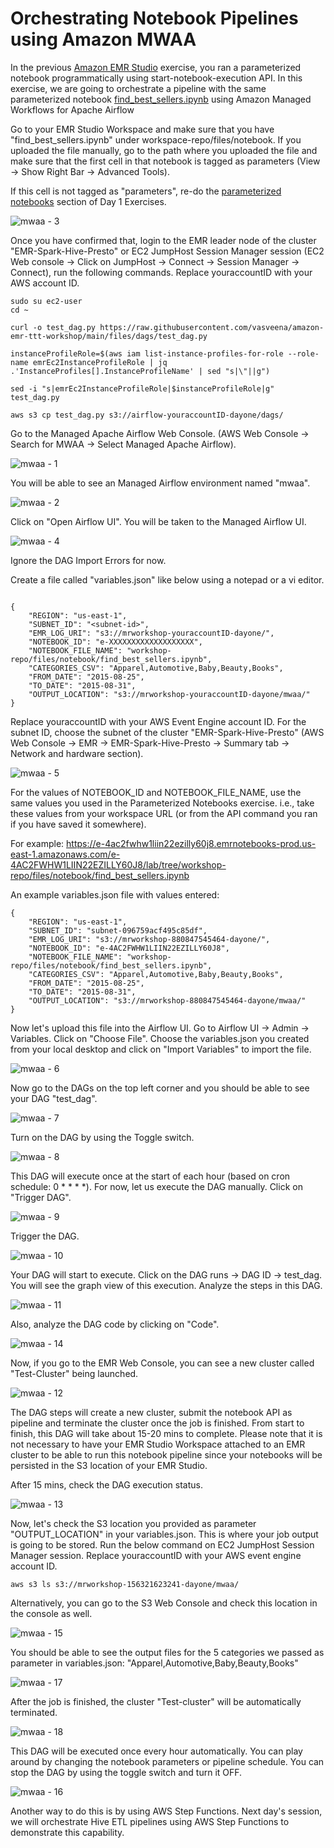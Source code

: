# **Orchestrating Notebook Pipelines using Amazon MWAA**

In the previous [Amazon EMR Studio](/day1/studio/exercise/#parameterized-notebooks) exercise, you ran a parameterized notebook programmatically using start-notebook-execution API. In this exercise, we are going to orchestrate a pipeline with the same parameterized notebook [find_best_sellers.ipynb](https://github.com/vasveena/amazon-emr-ttt-workshop/blob/main/files/notebook/find_best_sellers.ipynb) using Amazon Managed Workflows for Apache Airflow

Go to your EMR Studio Workspace and make sure that you have "find_best_sellers.ipynb" under workspace-repo/files/notebook. If you uploaded the file manually, go to the path where you uploaded the file and make sure that the first cell in that notebook is tagged as parameters (View -> Show Right Bar -> Advanced Tools).

If this cell is not tagged as "parameters", re-do the [parameterized notebooks](/day1/studio/exercise/#parameterized-notebooks) section of Day 1 Exercises.

![mwaa - 3](images/mwaa-3.png)

Once you have confirmed that, login to the EMR leader node of the cluster "EMR-Spark-Hive-Presto" or EC2 JumpHost Session Manager session (EC2 Web console -> Click on JumpHost -> Connect -> Session Manager -> Connect), run the following commands. Replace youraccountID with your AWS account ID.

```
sudo su ec2-user
cd ~

curl -o test_dag.py https://raw.githubusercontent.com/vasveena/amazon-emr-ttt-workshop/main/files/dags/test_dag.py

instanceProfileRole=$(aws iam list-instance-profiles-for-role --role-name emrEc2InstanceProfileRole | jq .'InstanceProfiles[].InstanceProfileName' | sed "s|\"||g")

sed -i "s|emrEc2InstanceProfileRole|$instanceProfileRole|g" test_dag.py

aws s3 cp test_dag.py s3://airflow-youraccountID-dayone/dags/

```

Go to the Managed Apache Airflow Web Console. (AWS Web Console -> Search for MWAA -> Select Managed Apache Airflow).

![mwaa - 1](images/mwaa-1.png)

You will be able to see an Managed Airflow environment named "mwaa".

![mwaa - 2](images/mwaa-2.png)

Click on "Open Airflow UI". You will be taken to the Managed Airflow UI.

![mwaa - 4](images/mwaa-4.png)

Ignore the DAG Import Errors for now.

Create a file called "variables.json" like below using a notepad or a vi editor.

```

{
    "REGION": "us-east-1",
    "SUBNET_ID": "<subnet-id>",
    "EMR_LOG_URI": "s3://mrworkshop-youraccountID-dayone/",
    "NOTEBOOK_ID": "e-XXXXXXXXXXXXXXXXXXX",
    "NOTEBOOK_FILE_NAME": "workshop-repo/files/notebook/find_best_sellers.ipynb",
    "CATEGORIES_CSV": "Apparel,Automotive,Baby,Beauty,Books",
    "FROM_DATE": "2015-08-25",
    "TO_DATE": "2015-08-31",
    "OUTPUT_LOCATION": "s3://mrworkshop-youraccountID-dayone/mwaa/"
}

```

Replace youraccountID with your AWS Event Engine account ID. For the subnet ID, choose the subnet of the cluster "EMR-Spark-Hive-Presto" (AWS Web Console -> EMR -> EMR-Spark-Hive-Presto -> Summary tab -> Network and hardware section).

![mwaa - 5](images/mwaa-5.png)

For the values of NOTEBOOK_ID and NOTEBOOK_FILE_NAME, use the same values you used in the Parameterized Notebooks exercise. i.e., take these values from your workspace URL (or from the API command you ran if you have saved it somewhere).

For example: https://e-4ac2fwhw1liin22ezilly60j8.emrnotebooks-prod.us-east-1.amazonaws.com/e-4AC2FWHW1LIIN22EZILLY60J8/lab/tree/workshop-repo/files/notebook/find_best_sellers.ipynb

An example variables.json file with values entered:

```
{
    "REGION": "us-east-1",
    "SUBNET_ID": "subnet-096759acf495c85df",
    "EMR_LOG_URI": "s3://mrworkshop-880847545464-dayone/",
    "NOTEBOOK_ID": "e-4AC2FWHW1LIIN22EZILLY60J8",
    "NOTEBOOK_FILE_NAME": "workshop-repo/files/notebook/find_best_sellers.ipynb",
    "CATEGORIES_CSV": "Apparel,Automotive,Baby,Beauty,Books",
    "FROM_DATE": "2015-08-25",
    "TO_DATE": "2015-08-31",
    "OUTPUT_LOCATION": "s3://mrworkshop-880847545464-dayone/mwaa/"
}

```

Now let's upload this file into the Airflow UI. Go to Airflow UI -> Admin -> Variables. Click on "Choose File". Choose the variables.json you created from your local desktop and click on "Import Variables" to import the file.

![mwaa - 6](images/mwaa-6.png)

Now go to the DAGs on the top left corner and you should be able to see your DAG "test_dag".

![mwaa - 7](images/mwaa-7.png)

Turn on the DAG by using the Toggle switch.

![mwaa - 8](images/mwaa-8.png)

This DAG will execute once at the start of each hour (based on cron schedule: 0 * * * *). For now, let us execute the DAG manually. Click on "Trigger DAG".

![mwaa - 9](images/mwaa-9.png)

Trigger the DAG.

![mwaa - 10](images/mwaa-10.png)

Your DAG will start to execute. Click on the DAG runs -> DAG ID -> test_dag. You will see the graph view of this execution. Analyze the steps in this DAG.

![mwaa - 11](images/mwaa-11.png)

Also, analyze the DAG code by clicking on "Code".

![mwaa - 14](images/mwaa-14.png)

Now, if you go to the EMR Web Console, you can see a new cluster called "Test-Cluster" being launched.

![mwaa - 12](images/mwaa-12.png)

The DAG steps will create a new cluster, submit the notebook API as pipeline and terminate the cluster once the job is finished. From start to finish, this DAG will take about 15-20 mins to complete. Please note that it is not necessary to have your EMR Studio Workspace attached to an EMR cluster to be able to run this notebook pipeline since your notebooks will be persisted in the S3 location of your EMR Studio.

After 15 mins, check the DAG execution status.

![mwaa - 13](images/mwaa-13.png)

Now, let's check the S3 location you provided as parameter "OUTPUT_LOCATION" in your variables.json. This is where your job output is going to be stored. Run the below command on EC2 JumpHost Session Manager session. Replace youraccountID with your AWS event engine account ID.

```
aws s3 ls s3://mrworkshop-156321623241-dayone/mwaa/

```

Alternatively, you can go to the S3 Web Console and check this location in the console as well.

![mwaa - 15](images/mwaa-15.png)

You should be able to see the output files for the 5 categories we passed as parameter in variables.json: "Apparel,Automotive,Baby,Beauty,Books"

![mwaa - 17](images/mwaa-17.png)

After the job is finished, the cluster "Test-cluster" will be automatically terminated.

![mwaa - 18](images/mwaa-18.png)

This DAG will be executed once every hour automatically. You can play around by changing the notebook parameters or pipeline schedule. You can stop the DAG by using the toggle switch and turn it OFF.

![mwaa - 16](images/mwaa-16.png)

Another way to do this is by using AWS Step Functions. Next day's session, we will orchestrate Hive ETL pipelines using AWS Step Functions to demonstrate this capability.
